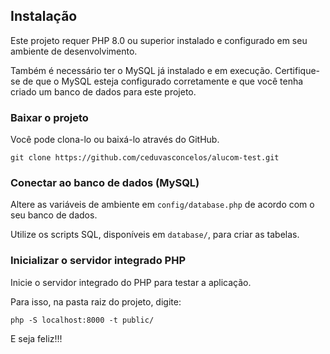 ## Instalação

Este projeto requer PHP 8.0 ou superior instalado e configurado em seu ambiente de desenvolvimento.

Também é necessário ter o MySQL já instalado e em execução. Certifique-se de que o MySQL esteja configurado corretamente e que você tenha criado um banco de dados para este projeto.

### Baixar o projeto

Você pode clona-lo ou baixá-lo através do GitHub.

`git clone https://github.com/ceduvasconcelos/alucom-test.git`

### Conectar ao banco de dados (MySQL) 

Altere as variáveis de ambiente em `config/database.php` de acordo com o seu banco de dados.

Utilize os scripts SQL, disponíveis em `database/`, para criar as tabelas.

### Inicializar o servidor integrado PHP

Inicie o servidor integrado do PHP para testar a aplicação.

Para isso, na pasta raiz do projeto, digite:

`php -S localhost:8000 -t public/`

E seja feliz!!!
